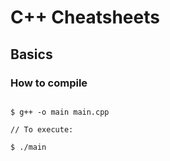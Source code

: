 
# C++ Cheatsheets

## Basics

### How to compile

~~~

$ g++ -o main main.cpp

// To execute:

$ ./main

~~~
